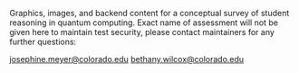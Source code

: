 Graphics, images, and backend content for a conceptual survey of student reasoning in quantum computing. Exact name of assessment will not be given here to maintain test security, please contact maintainers for any further questions:

josephine.meyer@colorado.edu
bethany.wilcox@colorado.edu
